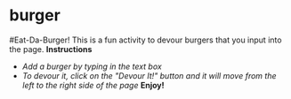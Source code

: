 # burger
#Eat-Da-Burger!
This is a fun activity to devour burgers that you input into the page.
**Instructions**
* *Add a burger by typing in the text box*
* *To devour it, click on the "Devour It!" button and it will move from the left to the right side of the page*
**Enjoy!**
